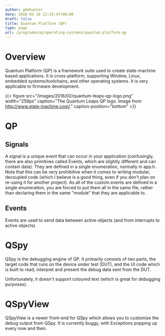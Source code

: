 ```yaml
---
author: gbmhunter
date: 2016-02-10 22:33:47+00:00
draft: false
title: Quantum Platform (QP)
type: page
url: /programming/operating-systems/quantum-platform-qp
---
```


# Overview

Quantum Platform (QP) is a framework suite used to create state-machine based applications. It is cross-platform, supporting Window, Linux, embedded systems/toolchains, and other operating systems. It is very applicable to firmware development.

{{< figure src="/images/2016/02/quantum-leaps-qp-logo.png" width="259px" caption="The Quantum Leaps QP logo. Image from http://www.state-machine.com/." caption-position="bottom" >}}

# QP

## Signals

A signal is a unique event that can occur in your application (confusingly, there are also primitives called Events, which are slightly different and can contain data). They are defined in a single enumeration, normally in app.h. Note that this can be very prohibitive when it comes to writing modular, decoupled code (which I believe is a good thing, even if you don't plan on re-using it for another project). As all of the custom events are defined in a single enumeration, you are forced to put them all in the same file, rather than declaring them in the same "module" that they are applicable to.

## Events

Events are used to send data between active objects (and from interrupts to active objects).

# QSpy

QSpy is the debugging engine of QP. It primarily consists of two parts, the target code that runs on the device under test (DUT), and the UI code which is built to read, interpret and present the debug data sent from the DUT.

Unfortunately, it doesn't support coloured text (which is great for debugging purposes). 

# QSpyView

QSpyView is a newer front-end for QSpy which allows you to customise the debug output from QSpy. It is currently buggy, with Exceptions popping up every now and then.
